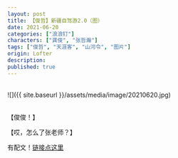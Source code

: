 ```yaml
---
layout: post
title: 【俊哲】新疆自驾游2.0（图）
date: 2021-06-20
categories: ["浪浪钉"]
characters: ["龚俊", "张哲瀚"]
tags: ["俊哲", "天涯客", "山河令", "图片"]
origin: Lofter
description: 
published: true
---
```


<br>
![]({{ site.baseurl }}/assets/media/image/20210620.jpg)
<br><br>

【俊俊！】

【哎，怎么了张老师？】 ​​​

有配文！[链接点这里](https://www.douban.com/group/topic/231621193/)
